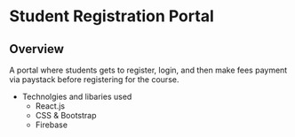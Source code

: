 # Student Registration Portal

## Overview
A portal where students gets to register, login, and then make fees payment via paystack before registering for the course.

* Technolgies and libaries used
    * React.js
    * CSS & Bootstrap
    * Firebase
